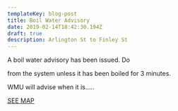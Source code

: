 ```yaml
---
templateKey: blog-post
title: Boil Water Advisory
date: 2019-02-14T18:42:30.194Z
draft: true
description: Arlington St to Finley St
---
```

A boil water advisory has been issued. Do 

 from the system unless it has been boiled for 3 minutes.

WMU will advise when it is.....



[SEE MAP](/map/?layer=Advisory&feature=3)
